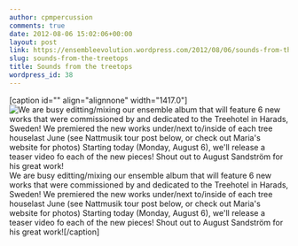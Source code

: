 ```yaml
---
author: cpmpercussion
comments: true
date: 2012-08-06 15:02:06+00:00
layout: post
link: https://ensembleevolution.wordpress.com/2012/08/06/sounds-from-the-treetops/
slug: sounds-from-the-treetops
title: Sounds from the treetops
wordpress_id: 38
---
```


[caption id="" align="alignnone" width="1417.0"]![We are busy editting/mixing our ensemble album that will feature 6 new works that were commissioned by and dedicated to the Treehotel in Harads, Sweden! We premiered the new works under/next to/inside of each tree houselast June (see Nattmusik tour post below, or check out Maria's website for photos) Starting today (Monday, August 6), we'll release a teaser video fo each of the new pieces! Shout out to August Sandström for his great work!](https://ensembleevolution.files.wordpress.com/2012/08/179ab-img.jpg) We are busy editting/mixing our ensemble album that will feature 6 new works that were commissioned by and dedicated to the Treehotel in Harads, Sweden! We premiered the new works under/next to/inside of each tree houselast June (see Nattmusik tour post below, or check out Maria's website for photos) Starting today (Monday, August 6), we'll release a teaser video fo each of the new pieces! Shout out to August Sandström for his great work![/caption]
